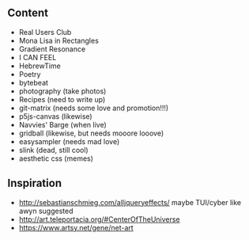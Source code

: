 ## Content

* Real Users Club
* Mona Lisa in Rectangles
* Gradient Resonance
* I CAN FEEL
* HebrewTime
* Poetry
* bytebeat
* photography (take photos)
* Recipes (need to write up)
* git-matrix (needs some love and promotion!!!)
* p5js-canvas (likewise)
* Navvies' Barge (when live)
* gridball (likewise, but needs mooore looove)
* easysampler (needs mad love)
* slink (dead, still cool)
* aesthetic css (memes)


## Inspiration

* http://sebastianschmieg.com/alljqueryeffects/
   maybe TUI/cyber like awyn suggested
* http://art.teleportacia.org/#CenterOfTheUniverse
* https://www.artsy.net/gene/net-art
